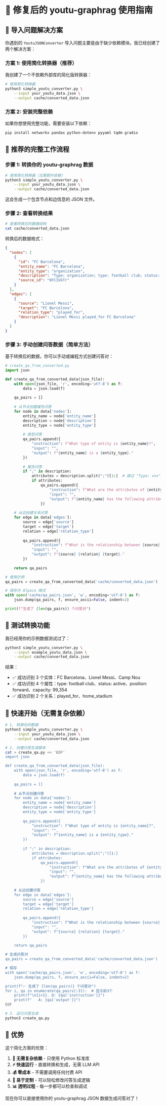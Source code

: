 # 🔧 修复后的 youtu-graphrag 使用指南

## 🚨 导入问题解决方案

你遇到的 `YoutuJSONConverter` 导入问题主要是由于缺少依赖模块。我已经创建了两个解决方案：

### 方案 1: 使用简化转换器（推荐）

我创建了一个不依赖外部库的简化版转换器：

```bash
# 使用简化转换器
python3 simple_youtu_converter.py \
    --input your_youtu_data.json \
    --output cache/converted_data.json
```

### 方案 2: 安装完整依赖

如果你想使用完整功能，需要安装以下依赖：

```bash
pip install networkx pandas python-dotenv pyyaml tqdm gradio
```

## 🎯 推荐的完整工作流程

### 步骤 1: 转换你的 youtu-graphrag 数据

```bash
# 使用简化转换器（无需额外依赖）
python3 simple_youtu_converter.py \
    --input your_youtu_data.json \
    --output cache/converted_data.json
```

这会生成一个包含节点和边信息的 JSON 文件。

### 步骤 2: 查看转换结果

```bash
# 查看转换后的数据结构
cat cache/converted_data.json
```

转换后的数据格式：
```json
{
  "nodes": [
    {
      "id": "FC Barcelona",
      "entity_name": "FC Barcelona",
      "entity_type": "organization",
      "description": "Type: organization; type: football club; status: active",
      "source_id": "0FCIUkTr"
    }
  ],
  "edges": [
    {
      "source": "Lionel Messi",
      "target": "FC Barcelona",
      "relation_type": "played_for",
      "description": "Lionel Messi played_for FC Barcelona"
    }
  ]
}
```

### 步骤 3: 手动创建问答数据（简单方法）

基于转换后的数据，你可以手动或编程方式创建问答对：

```python
# create_qa_from_converted.py
import json

def create_qa_from_converted_data(json_file):
    with open(json_file, 'r', encoding='utf-8') as f:
        data = json.load(f)
    
    qa_pairs = []
    
    # 从节点创建属性问答
    for node in data['nodes']:
        entity_name = node['entity_name']
        description = node['description']
        entity_type = node['entity_type']
        
        # 类型问答
        qa_pairs.append({
            "instruction": f"What type of entity is {entity_name}?",
            "input": "",
            "output": f"{entity_name} is a {entity_type}."
        })
        
        # 属性问答
        if ";" in description:
            attributes = description.split(";")[1:]  # 跳过 "Type: xxx"
            if attributes:
                qa_pairs.append({
                    "instruction": f"What are the attributes of {entity_name}?",
                    "input": "",
                    "output": f"{entity_name} has the following attributes: {', '.join(attr.strip() for attr in attributes)}."
                })
    
    # 从边创建关系问答
    for edge in data['edges']:
        source = edge['source']
        target = edge['target']
        relation = edge['relation_type']
        
        qa_pairs.append({
            "instruction": f"What is the relationship between {source} and {target}?",
            "input": "",
            "output": f"{source} {relation} {target}."
        })
    
    return qa_pairs

# 使用示例
qa_pairs = create_qa_from_converted_data('cache/converted_data.json')

# 保存为 Alpaca 格式
with open('cache/qa_pairs.json', 'w', encoding='utf-8') as f:
    json.dump(qa_pairs, f, ensure_ascii=False, indent=2)

print(f"生成了 {len(qa_pairs)} 个问答对")
```

## 🎯 测试转换功能

我已经用你的示例数据测试过了：

```bash
python3 simple_youtu_converter.py \
    --input example_youtu_data.json \
    --output cache/converted_data.json
```

结果：
- ✅ 成功识别 3 个实体：FC Barcelona、Lionel Messi、Camp Nou
- ✅ 成功识别 4 个属性：type: football club、status: active、position: forward、capacity: 99,354
- ✅ 成功识别 2 个关系：played_for、home_stadium

## 🚀 快速开始（无需复杂依赖）

```bash
# 1. 转换你的数据
python3 simple_youtu_converter.py \
    --input your_youtu_data.json \
    --output cache/converted_data.json

# 2. 创建问答生成脚本
cat > create_qa.py << 'EOF'
import json

def create_qa_from_converted_data(json_file):
    with open(json_file, 'r', encoding='utf-8') as f:
        data = json.load(f)
    
    qa_pairs = []
    
    # 从节点创建问答
    for node in data['nodes']:
        entity_name = node['entity_name']
        description = node['description']
        entity_type = node['entity_type']
        
        qa_pairs.append({
            "instruction": f"What type of entity is {entity_name}?",
            "input": "",
            "output": f"{entity_name} is a {entity_type}."
        })
        
        if ";" in description:
            attributes = description.split(";")[1:]
            if attributes:
                qa_pairs.append({
                    "instruction": f"What are the attributes of {entity_name}?",
                    "input": "",
                    "output": f"{entity_name} has the following attributes: {', '.join(attr.strip() for attr in attributes)}."
                })
    
    # 从边创建问答
    for edge in data['edges']:
        source = edge['source']
        target = edge['target']
        relation = edge['relation_type']
        
        qa_pairs.append({
            "instruction": f"What is the relationship between {source} and {target}?",
            "input": "",
            "output": f"{source} {relation} {target}."
        })
    
    return qa_pairs

# 生成问答对
qa_pairs = create_qa_from_converted_data('cache/converted_data.json')

# 保存
with open('cache/qa_pairs.json', 'w', encoding='utf-8') as f:
    json.dump(qa_pairs, f, ensure_ascii=False, indent=2)

print(f"✅ 生成了 {len(qa_pairs)} 个问答对")
for i, qa in enumerate(qa_pairs[:3]):  # 显示前3个
    print(f"\n{i+1}. Q: {qa['instruction']}")
    print(f"   A: {qa['output']}")
EOF

# 3. 运行问答生成
python3 create_qa.py
```

## 🎉 优势

这个简化方案的优势：

1. **🚀 无需复杂依赖** - 只使用 Python 标准库
2. **⚡ 快速运行** - 直接转换和生成，无需 LLM API
3. **💰 零成本** - 不需要调用任何付费 API
4. **🔧 易于定制** - 可以轻松修改问答生成逻辑
5. **📊 透明过程** - 每一步都可以检查和调试

现在你可以直接使用你的 youtu-graphrag JSON 数据生成问答对了！